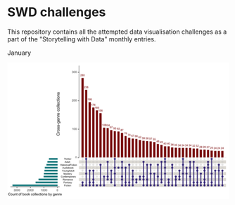 # SWD challenges
This repository contains all the attempted data visualisation challenges as a part of the "Storytelling with Data" monthly entries.

January


![](https://github.com/arinbaruah/SWD_challenges/blob/main/January/Jan_challenge.png)
